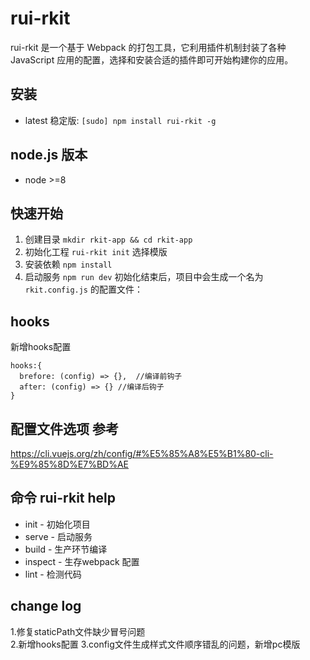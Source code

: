 # rui-rkit

rui-rkit 是一个基于 Webpack 的打包工具，它利用插件机制封装了各种 JavaScript 应用的配置，选择和安装合适的插件即可开始构建你的应用。


## 安装

- latest 稳定版: `[sudo] npm install rui-rkit -g`

## node.js 版本
- node >=8

## 快速开始

1. 创建目录 `mkdir rkit-app && cd rkit-app`
2. 初始化工程 `rui-rkit init` 选择模版
3. 安装依赖 `npm install`
4. 启动服务 `npm run dev`
初始化结束后，项目中会生成一个名为 `rkit.config.js` 的配置文件：
## hooks
新增hooks配置  
```
hooks:{
  brefore: (config) => {},  //编译前钩子
  after: (config) => {} //编译后钩子
}
```
## 配置文件选项 参考
https://cli.vuejs.org/zh/config/#%E5%85%A8%E5%B1%80-cli-%E9%85%8D%E7%BD%AE

## 命令 rui-rkit help

- init - 初始化项目
- serve - 启动服务
- build - 生产环节编译
- inspect - 生存webpack 配置
- lint - 检测代码

## change log  
1.修复staticPath文件缺少冒号问题    
2.新增hooks配置
3.config文件生成样式文件顺序错乱的问题，新增pc模版